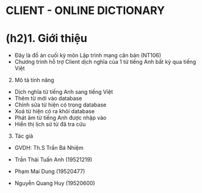 # CLIENT - ONLINE DICTIONARY

# (h2)1. Giới thiệu   
- Đây là đồ án cuối kỳ môn Lập trình mạng căn bản (NT106)
- Chương trình hỗ trợ Client dịch nghĩa của 1 từ tiếng Anh bất kỳ qua tiếng Việt

2. Mô tả tính năng  
- Dịch nghĩa từ tiếng Anh sang tiếng Việt  
- Thêm từ mới vào database  
- Chỉnh sửa từ hiện có trong database  
- Xoá từ hiện có ra khỏi database  
- Phát âm từ tiếng Anh được nhập vào  
- Hiển thị lịch sử từ đã tra cứu  

3. Tác giả   
- GVDH: Th.S Trần Bá Nhiệm
  
- Trần Thái Tuấn Anh (19521219)  
  
- Phạm Mai Dung (19520477)  
  
- Nguyễn Quang Huy (19520600)  
